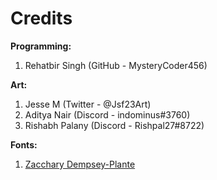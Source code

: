 # Credits

**Programming:**

1. Rehatbir Singh (GitHub - MysteryCoder456)

**Art:**

1. Jesse M (Twitter - @Jsf23Art)
2. Aditya Nair (Discord - indominus#3760)
3. Rishabh Palany (Discord - Rishpal27#8722)

**Fonts:**

1. [Zacchary Dempsey-Plante](https://www.dafont.com/zacchary-dempsey-plante.d6765)
